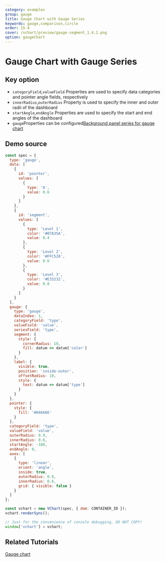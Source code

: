 ```yaml
---
category: examples
group: gauge
title: Gauge Chart with Gauge Series
keywords: gauge,comparison,circle
order: 15-4
cover: /vchart/preview/gauge-segment_1.4.2.png
option: gaugeChart
---
```


# Gauge Chart with Gauge Series

## Key option

- `categoryField`,`valueField` Properties are used to specify data categories and pointer angle fields, respectively
- `innerRadius`,`outerRadius` Property is used to specify the inner and outer radii of the dashboard
- `startAngle`,`endAngle` Properties are used to specify the start and end angles of the dashboard
- `gauge`Properties can be configured[Background panel series for gauge chart](../../option/gaugeChart#gauge)

## Demo source

```javascript livedemo
const spec = {
  type: 'gauge',
  data: [
    {
      id: 'pointer',
      values: [
        {
          type: 'A',
          value: 0.6
        }
      ]
    },
    {
      id: 'segment',
      values: [
        {
          type: 'Level 1',
          color: '#07A35A',
          value: 0.4
        },
        {
          type: 'Level 2',
          color: '#FFC528',
          value: 0.6
        },
        {
          type: 'Level 3',
          color: '#E33232',
          value: 0.8
        }
      ]
    }
  ],
  gauge: {
    type: 'gauge',
    dataIndex: 1,
    categoryField: 'type',
    valueField: 'value',
    seriesField: 'type',
    segment: {
      style: {
        cornerRadius: 10,
        fill: datum => datum['color']
      }
    },
    label: {
      visible: true,
      position: 'inside-outer',
      offsetRadius: 10,
      style: {
        text: datum => datum['type']
      }
    }
  },
  pointer: {
    style: {
      fill: '#666666'
    }
  },
  categoryField: 'type',
  valueField: 'value',
  outerRadius: 0.9,
  innerRadius: 0.6,
  startAngle: -180,
  endAngle: 0,
  axes: [
    {
      type: 'linear',
      orient: 'angle',
      inside: true,
      outerRadius: 0.9,
      innerRadius: 0.6,
      grid: { visible: false }
    }
  ]
};

const vchart = new VChart(spec, { dom: CONTAINER_ID });
vchart.renderSync();

// Just for the convenience of console debugging, DO NOT COPY!
window['vchart'] = vchart;
```

## Related Tutorials

[Gauge chart](link)
